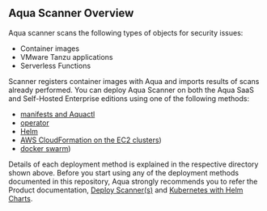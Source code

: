 ## Aqua Scanner Overview
Aqua scanner scans the following types of objects for security issues:

* Container images
* VMware Tanzu applications
* Serverless Functions

Scanner registers container images with Aqua and imports results of scans already performed. You can deploy Aqua Scanner on both the Aqua SaaS and Self-Hosted Enterprise editions using one of the following methods:

* [manifests and Aquactl](./kubernetes_and_openshift/manifests/)
* [operator](./kubernetes_and_openshift/operator/)
* [Helm](./kubernetes_and_openshift/helm/)
* [AWS CloudFormation on the EC2 clusters](https://github.com/KoppulaRajender/deployments/tree/6.5_dev/scanner/ecs/cloudformation))
* [docker swarm](https://github.com/KoppulaRajender/deployments/tree/6.5_dev/scanner/docker/swarm))

Details of each deployment method is explained in the respective directory shown above. Before you start using any of the deployment methods documented in this repository, Aqua strongly recommends you to refer the Product documentation, [Deploy Scanner(s)](https://docs.aquasec.com/docs/deploy-k8s-scanners) and [Kubernetes with Helm Charts](https://docs.aquasec.com/docs/kubernetes-with-helm#section-step-2-deploy-the-aqua-server-database-gateway-and-scanner).